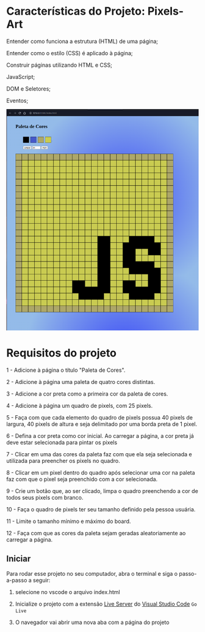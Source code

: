 # Características do Projeto: Pixels-Art


Entender como funciona a estrutura (HTML) de uma página;

Entender como o estilo (CSS) é aplicado à página;

Construir páginas utilizando HTML e CSS;

JavaScript;

DOM e Seletores;

Eventos;
  
  <img src="./Screenshot_349.png" alt="Pixels art" />
  
 # Requisitos do projeto
 
 1 - Adicione à página o título "Paleta de Cores".

 2 - Adicione à página uma paleta de quatro cores distintas.

 3 - Adicione a cor preta como a primeira cor da paleta de cores.

 4 - Adicione à página um quadro de pixels, com 25 pixels.

 5 - Faça com que cada elemento do quadro de pixels possua 40 pixels de largura, 40 pixels de altura e seja delimitado por uma borda preta de 1 pixel.

 6 - Defina a cor preta como cor inicial. Ao carregar a página, a cor preta já deve estar selecionada para pintar os pixels

 7 - Clicar em uma das cores da paleta faz com que ela seja selecionada e utilizada para preencher os pixels no quadro.

 8 - Clicar em um pixel dentro do quadro após selecionar uma cor na paleta faz com que o pixel seja preenchido com a cor selecionada.

 9 - Crie um botão que, ao ser clicado, limpa o quadro preenchendo a cor de todos seus pixels com branco.

 10 - Faça o quadro de pixels ter seu tamanho definido pela pessoa usuária.

 11 - Limite o tamanho mínimo e máximo do board.

 12 - Faça com que as cores da paleta sejam geradas aleatoriamente ao carregar a página.
 
 ## Iniciar

Para rodar esse projeto no seu computador, abra o terminal e siga o passo-a-passo a seguir:

1. selecione no vscode o arquivo index.html

2. Inicialize o projeto com a extensão [Live Server](https://marketplace.visualstudio.com/items?itemName=ritwickdey.LiveServer) do [Visual Studio Code](https://code.visualstudio.com/) `Go Live`

3. O navegador vai abrir uma nova aba com a página do projeto 

